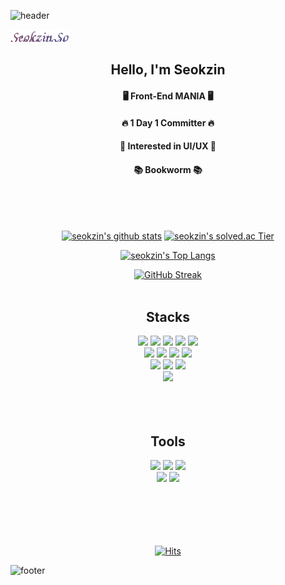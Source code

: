 ![header](https://capsule-render.vercel.app/api?type=waving&color=7952B3&height=250&section=header&text=Seokzin%20So&fontSize=80&fontAlignY=45&desc=Code%20Poet&descAlignY=65&animation=twinkling&fontColor=ffffff)

<img src="./svg_test.svg">

<div align="center">
  
## Hello, I'm Seokzin
  
#### 🖥 Front-End MANIA 🖥 

#### 🔥 1 Day 1 Committer 🔥
  
#### 🎨 Interested in UI/UX 🎨 
   
#### 📚 Bookworm 📚 
  
<br/>
<br/>
<br/>
  
[![seokzin's github stats](https://github-readme-stats.vercel.app/api?username=seokzin&show_icons=true&theme=vue-dark&bg_color=DEG,7DB078,45ACC9,468F81&title_color=ffffff&test_color=ffffff&icon_color=ffffff&hide_border=true&border_radius=10&count_private=true&line_height=21&hide_rank=true)](https://github.com/anuraghazra/github-readme-stats)
[![seokzin's solved.ac Tier](http://mazassumnida.wtf/api/v2/generate_badge?boj=seokzin)](https://solved.ac/seokzin)

[![seokzin's Top Langs](https://github-readme-stats.vercel.app/api/top-langs/?username=seokzin&layout=compact&langs_count=6&card_width=573)](https://github.com/anuraghazra/github-readme-stats)
  
[![GitHub Streak](http://github-readme-streak-stats.herokuapp.com?user=seokzin&hide_border=true)](https://git.io/streak-stats)
<br/>
<br/>
  
## Stacks

<div>
<img src="https://img.shields.io/badge/HTML5-B82C29?style=flat-square&logo=HTML5&logoColor=white"/>
<img src="https://img.shields.io/badge/CSS3-AC3034?style=flat-square&logo=CSS3&logoColor=white"/>
<img src="https://img.shields.io/badge/Tailwind_CSS-9F343F?style=flat-square&logo=Tailwindcss&logoColor=white"/>
<img src="https://img.shields.io/badge/JavaScript-92394B?style=flat-square&logo=JavaScript&logoColor=white"/>
<img src="https://img.shields.io/badge/TypeScript-873D56?style=flat-square&logo=TypeScript&logoColor=white"/>
<br/>
<img src="https://img.shields.io/badge/React-794263?style=flat-square&logo=React&logoColor=white"/>
<img src="https://img.shields.io/badge/Context_API-6D466E?style=flat-square&logo=React&logoColor=white"/>
<img src="https://img.shields.io/badge/Hooks-604A7A?style=flat-square&logo=React&logoColor=white"/>
<img src="https://img.shields.io/badge/React_Router-525087?style=flat-square&logo=reactrouter&logoColor=white"/>
<br/>
<img src="https://img.shields.io/badge/Python-455594?style=flat-square&logo=python&logoColor=white"/>
<img src="https://img.shields.io/badge/Babel-39589E?style=flat-square&logo=Babel&logoColor=white"/>
<img src="https://img.shields.io/badge/Webpack-34589E?style=flat-square&logo=Webpack&logoColor=white"/>
<br/>
<img src="https://img.shields.io/badge/Git_Convention-30589E?style=flat-square&logo=github&logoColor=white"/>
</div>

<br/>
<br/>
<br/>

## Tools

<div>
<img src="https://img.shields.io/badge/Notion-295BA5?style=flat-square&logo=Notion&logoColor=white"/>
<img src="https://img.shields.io/badge/Figma-325BA5?style=flat-square&logo=Figma&logoColor=white"/>
<img src="https://img.shields.io/badge/Slack-3D579A?style=flat-square&logo=Slack&logoColor=white"/>
<br/>
<img src="https://img.shields.io/badge/Premiere_Pro-505088?style=flat-square&logo=adobepremierepro&logoColor=white"/>
<img src="https://img.shields.io/badge/After_Effects-554991?style=flat-square&logo=adobeaftereffects&logoColor=white"/>
<br/>
</div>

<br/>
<br/>
<br/>
<br/>
<br/>
  
[![Hits](https://hits.seeyoufarm.com/api/count/incr/badge.svg?url=https%3A%2F%2Fgithub.com%2Fseokzin&count_bg=%236044C1&title_bg=%236044C1&icon=github.svg&icon_color=%23E7E7E7&title=Views&edge_flat=false)](https://hits.seeyoufarm.com)

</div>

![footer](https://capsule-render.vercel.app/api?section=footer&type=waving&color=gradient&height=100&color=3E215D&fontColor=ffffff)
